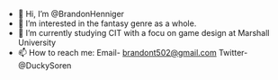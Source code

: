 - 👋 Hi, I’m @BrandonHenniger
- 👀 I’m interested in the fantasy genre as a whole.
- 🌱 I’m currently studying CIT with a focu on game design at Marshall University
- 📫 How to reach me: 
Email- brandont502@gmail.com
Twitter- @DuckySoren

<!---
BrandonHenniger/BrandonHenniger is a ✨ special ✨ repository because its `README.md` (this file) appears on your GitHub profile.
You can click the Preview link to take a look at your changes.
--->
